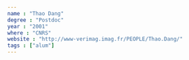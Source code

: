 ```yaml
---
name : "Thao Dang"
degree : "Postdoc"
year : "2001"
where : "CNRS"
website : "http://www-verimag.imag.fr/PEOPLE/Thao.Dang/"
tags : ["alum"]
---
```

